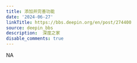 ```yaml
---
title: 添加并完善功能
date: '2024-06-27'
linkTitle: https://bbs.deepin.org/en/post/274400
source: deepin_bbs
description:  深度之家 
disable_comments: true
---
```

NA
